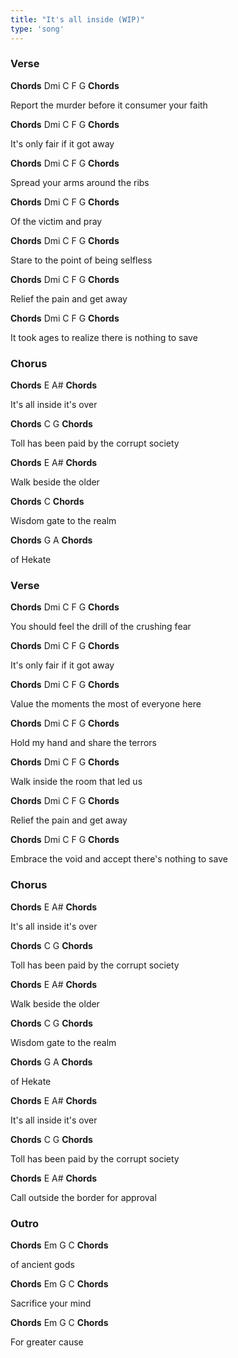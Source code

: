 ```yaml
---
title: "It's all inside (WIP)"
type: 'song'
---
```




### Verse

**Chords** Dmi C F G **Chords**

Report the murder before it consumer your faith

**Chords** Dmi C F G **Chords**

It's only fair if it got away

**Chords** Dmi C F G **Chords**

Spread your arms around the ribs

**Chords** Dmi C F G **Chords**

Of the victim and pray
  
**Chords** Dmi C F G **Chords**

Stare to the point of being selfless

**Chords** Dmi C F G **Chords**

Relief the pain and get away

**Chords** Dmi C F G **Chords**

It took ages to realize there is nothing to save

### Chorus

**Chords** E A# **Chords**

It's all inside it's over

**Chords** C G **Chords**

Toll has been paid by the corrupt society

**Chords** E A# **Chords**

Walk beside the older

**Chords** C **Chords**

Wisdom gate to the realm  

**Chords** G A **Chords**

of Hekate  

### Verse

**Chords** Dmi C F G **Chords**

You should feel the drill of the crushing fear  

**Chords** Dmi C F G **Chords**

It's only fair if it got away  

**Chords** Dmi C F G **Chords**

Value the moments the most of everyone here  
  
**Chords** Dmi C F G **Chords**

Hold my hand and share the terrors  

**Chords** Dmi C F G **Chords**

Walk inside the room that led us  

**Chords** Dmi C F G **Chords**

Relief the pain and get away  

**Chords** Dmi C F G **Chords**

Embrace the void and accept there's nothing to save  

### Chorus

**Chords** E A# **Chords**

It's all inside it's over  

**Chords** C G **Chords**

Toll has been paid by the corrupt society  
  
**Chords** E A# **Chords**

Walk beside the older  

**Chords** C G **Chords**

Wisdom gate to the realm  

**Chords** G A **Chords**

of Hekate  
  
**Chords** E A# **Chords**

It's all inside it's over  

**Chords** C G **Chords**

Toll has been paid by the corrupt society  
  
**Chords** E A# **Chords**

Call outside the border for approval  

### Outro

**Chords** Em G C **Chords**

of ancient gods  
  
**Chords** Em G C **Chords**

Sacrifice your mind  

**Chords** Em G C **Chords**

For greater cause  

